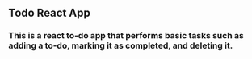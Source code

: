 ## Todo React App
### This is a react to-do app that performs basic tasks such as adding a to-do, marking it as completed, and deleting it.